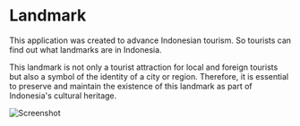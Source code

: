 # Landmark
This application was created to advance Indonesian tourism.
So tourists can find out what landmarks are in Indonesia.

This landmark is not only a tourist attraction for local and foreign tourists but also a symbol of the identity of a city or region. Therefore, it is essential to preserve and maintain the existence of this landmark as part of Indonesia's cultural heritage.

![Screenshot](Screenshot.png)

